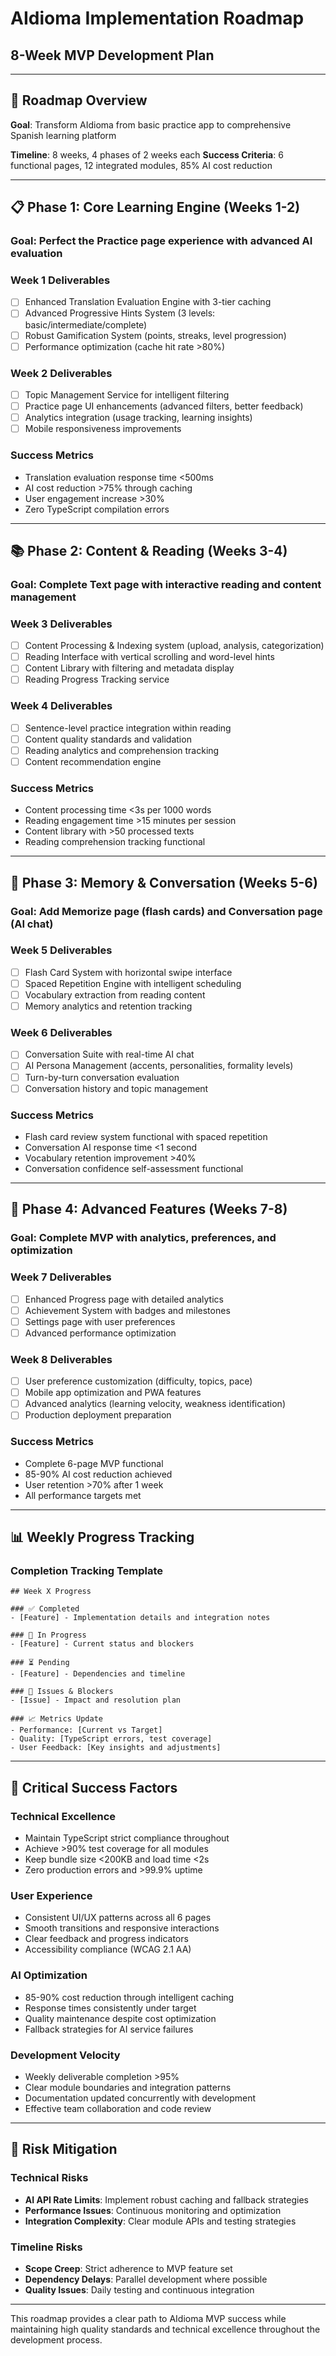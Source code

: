 # AIdioma Implementation Roadmap
## 8-Week MVP Development Plan

---

## 🎯 **Roadmap Overview**

**Goal**: Transform AIdioma from basic practice app to comprehensive Spanish learning platform

**Timeline**: 8 weeks, 4 phases of 2 weeks each
**Success Criteria**: 6 functional pages, 12 integrated modules, 85% AI cost reduction

---

## 📋 **Phase 1: Core Learning Engine** (Weeks 1-2)

### **Goal**: Perfect the Practice page experience with advanced AI evaluation

### **Week 1 Deliverables**
- [ ] Enhanced Translation Evaluation Engine with 3-tier caching
- [ ] Advanced Progressive Hints System (3 levels: basic/intermediate/complete)  
- [ ] Robust Gamification System (points, streaks, level progression)
- [ ] Performance optimization (cache hit rate >80%)

### **Week 2 Deliverables**  
- [ ] Topic Management Service for intelligent filtering
- [ ] Practice page UI enhancements (advanced filters, better feedback)
- [ ] Analytics integration (usage tracking, learning insights)
- [ ] Mobile responsiveness improvements

### **Success Metrics**
- Translation evaluation response time <500ms
- AI cost reduction >75% through caching
- User engagement increase >30%
- Zero TypeScript compilation errors

---

## 📚 **Phase 2: Content & Reading** (Weeks 3-4)

### **Goal**: Complete Text page with interactive reading and content management

### **Week 3 Deliverables**
- [ ] Content Processing & Indexing system (upload, analysis, categorization)
- [ ] Reading Interface with vertical scrolling and word-level hints
- [ ] Content Library with filtering and metadata display
- [ ] Reading Progress Tracking service

### **Week 4 Deliverables**
- [ ] Sentence-level practice integration within reading
- [ ] Content quality standards and validation
- [ ] Reading analytics and comprehension tracking
- [ ] Content recommendation engine

### **Success Metrics**
- Content processing time <3s per 1000 words
- Reading engagement time >15 minutes per session
- Content library with >50 processed texts
- Reading comprehension tracking functional

---

## 🧠 **Phase 3: Memory & Conversation** (Weeks 5-6)

### **Goal**: Add Memorize page (flash cards) and Conversation page (AI chat)

### **Week 5 Deliverables**
- [ ] Flash Card System with horizontal swipe interface
- [ ] Spaced Repetition Engine with intelligent scheduling
- [ ] Vocabulary extraction from reading content
- [ ] Memory analytics and retention tracking

### **Week 6 Deliverables**
- [ ] Conversation Suite with real-time AI chat
- [ ] AI Persona Management (accents, personalities, formality levels)
- [ ] Turn-by-turn conversation evaluation
- [ ] Conversation history and topic management

### **Success Metrics**
- Flash card review system functional with spaced repetition
- Conversation AI response time <1 second
- Vocabulary retention improvement >40%
- Conversation confidence self-assessment functional

---

## 🚀 **Phase 4: Advanced Features** (Weeks 7-8)

### **Goal**: Complete MVP with analytics, preferences, and optimization

### **Week 7 Deliverables**
- [ ] Enhanced Progress page with detailed analytics
- [ ] Achievement System with badges and milestones
- [ ] Settings page with user preferences
- [ ] Advanced performance optimization

### **Week 8 Deliverables**
- [ ] User preference customization (difficulty, topics, pace)
- [ ] Mobile app optimization and PWA features
- [ ] Advanced analytics (learning velocity, weakness identification)
- [ ] Production deployment preparation

### **Success Metrics**
- Complete 6-page MVP functional
- 85-90% AI cost reduction achieved
- User retention >70% after 1 week
- All performance targets met

---

## 📊 **Weekly Progress Tracking**

### **Completion Tracking Template**
```
## Week X Progress

### ✅ Completed
- [Feature] - Implementation details and integration notes

### 🔄 In Progress  
- [Feature] - Current status and blockers

### ⏳ Pending
- [Feature] - Dependencies and timeline

### 🚨 Issues & Blockers
- [Issue] - Impact and resolution plan

### 📈 Metrics Update
- Performance: [Current vs Target]
- Quality: [TypeScript errors, test coverage]
- User Feedback: [Key insights and adjustments]
```

---

## 🎯 **Critical Success Factors**

### **Technical Excellence**
- Maintain TypeScript strict compliance throughout
- Achieve >90% test coverage for all modules
- Keep bundle size <200KB and load time <2s
- Zero production errors and >99.9% uptime

### **User Experience**
- Consistent UI/UX patterns across all 6 pages
- Smooth transitions and responsive interactions
- Clear feedback and progress indicators
- Accessibility compliance (WCAG 2.1 AA)

### **AI Optimization**
- 85-90% cost reduction through intelligent caching
- Response times consistently under target
- Quality maintenance despite cost optimization
- Fallback strategies for AI service failures

### **Development Velocity**
- Weekly deliverable completion >95%
- Clear module boundaries and integration patterns
- Documentation updated concurrently with development
- Effective team collaboration and code review

---

## 🔄 **Risk Mitigation**

### **Technical Risks**
- **AI API Rate Limits**: Implement robust caching and fallback strategies
- **Performance Issues**: Continuous monitoring and optimization
- **Integration Complexity**: Clear module APIs and testing strategies

### **Timeline Risks**  
- **Scope Creep**: Strict adherence to MVP feature set
- **Dependency Delays**: Parallel development where possible
- **Quality Issues**: Daily testing and continuous integration

---

This roadmap provides a clear path to AIdioma MVP success while maintaining high quality standards and technical excellence throughout the development process.